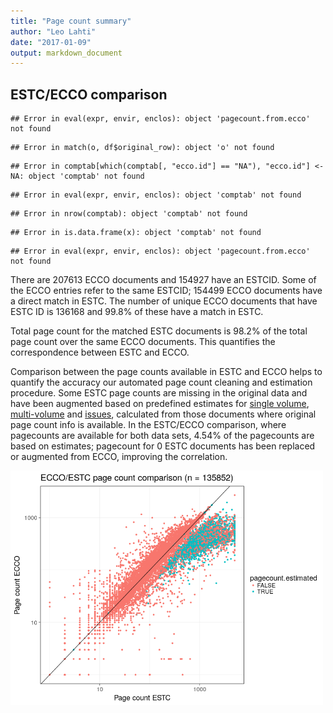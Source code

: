 ```yaml
---
title: "Page count summary"
author: "Leo Lahti"
date: "2017-01-09"
output: markdown_document
---
```



## ESTC/ECCO comparison


```
## Error in eval(expr, envir, enclos): object 'pagecount.from.ecco' not found
```

```
## Error in match(o, df$original_row): object 'o' not found
```

```
## Error in comptab[which(comptab[, "ecco.id"] == "NA"), "ecco.id"] <- NA: object 'comptab' not found
```

```
## Error in eval(expr, envir, enclos): object 'comptab' not found
```

```
## Error in nrow(comptab): object 'comptab' not found
```

```
## Error in is.data.frame(x): object 'comptab' not found
```

```
## Error in eval(expr, envir, enclos): object 'pagecount.from.ecco' not found
```

There are 207613 ECCO documents and 154927 have an ESTCID. Some of the ECCO entries refer to the same ESTCID; 154499 ECCO documents have a direct match in ESTC. The number of unique ECCO documents that have ESTC ID  is 136168 and 99.8% of these have a match in ESTC.

Total page count for the matched ESTC documents is 98.2% of the total page count over the same ECCO documents. This quantifies the correspondence between ESTC and ECCO.

Comparison between the page counts available in ESTC and ECCO helps to quantify the accuracy our automated page count cleaning and estimation procedure. Some ESTC page counts are missing in the original data and have been augmented based on predefined estimates for [single volume](mean_pagecounts_singlevol.csv), [multi-volume](mean_pagecounts_multivol.csv) and [issues](mean_pagecounts_issue.csv), calculated from those documents where original page count info is available. In the ESTC/ECCO comparison, where pagecounts are available for both data sets, 4.54% of the pagecounts are based on estimates; pagecount for 0 ESTC documents has been replaced or augmented from ECCO, improving the correlation.


<img src="figure/ecco2-1.png" title="plot of chunk ecco2" alt="plot of chunk ecco2" width="500px" />



